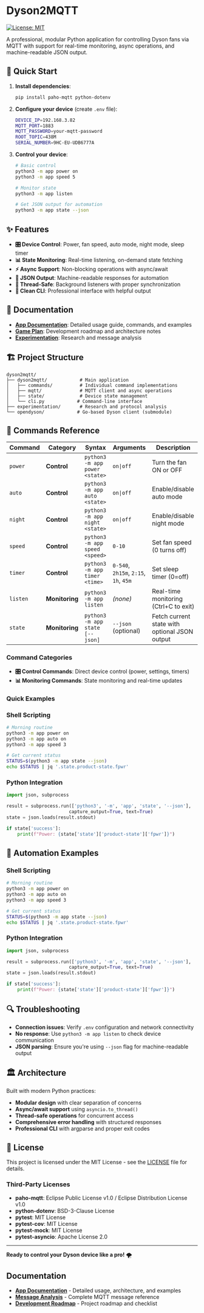 # Dyson2MQTT

[![License: MIT](https://img.shields.io/badge/License-MIT-yellow.svg)](https://opensource.org/licenses/MIT)

A professional, modular Python application for controlling Dyson fans via MQTT with support for real-time monitoring, async operations, and machine-readable JSON output.

## 🚀 Quick Start

1. **Install dependencies**:
   ```bash
   pip install paho-mqtt python-dotenv
   ```

2. **Configure your device** (create `.env` file):
   ```bash
   DEVICE_IP=192.168.3.82
   MQTT_PORT=1883
   MQTT_PASSWORD=your-mqtt-password
   ROOT_TOPIC=438M
   SERIAL_NUMBER=9HC-EU-UDB6777A
   ```

3. **Control your device**:
   ```bash
   # Basic control
   python3 -m app power on
   python3 -m app speed 5
   
   # Monitor state
   python3 -m app listen
   
   # Get JSON output for automation
   python3 -m app state --json
   ```

## ✨ Features

- **🎛️ Device Control**: Power, fan speed, auto mode, night mode, sleep timer
- **📊 State Monitoring**: Real-time listening, on-demand state fetching  
- **⚡ Async Support**: Non-blocking operations with async/await
- **🤖 JSON Output**: Machine-readable responses for automation
- **🔧 Thread-Safe**: Background listeners with proper synchronization
- **🎨 Clean CLI**: Professional interface with helpful output

## 📖 Documentation

- **[App Documentation](./app/README.md)**: Detailed usage guide, commands, and examples
- **[Game Plan](./app/GAMEPLAN.md)**: Development roadmap and architecture notes
- **[Experimentation](./experimentation/README.md)**: Research and message analysis

## 🏗️ Project Structure

```
dyson2mqtt/
├── dyson2mqtt/            # Main application
│   ├── commands/          # Individual command implementations  
│   ├── mqtt/              # MQTT client and async operations
│   ├── state/             # Device state management
│   └── cli.py            # Command-line interface
├── experimentation/       # Research and protocol analysis
└── opendyson/            # Go-based Dyson client (submodule)
```

## 🔧 Commands Reference

| Command | Category | Syntax | Arguments | Description |
|---------|----------|--------|-----------|-------------|
| `power` | **Control** | `python3 -m app power <state>` | `on\|off` | Turn the fan ON or OFF |
| `auto` | **Control** | `python3 -m app auto <state>` | `on\|off` | Enable/disable auto mode |
| `night` | **Control** | `python3 -m app night <state>` | `on\|off` | Enable/disable night mode |
| `speed` | **Control** | `python3 -m app speed <speed>` | `0-10` | Set fan speed (0 turns off) |
| `timer` | **Control** | `python3 -m app timer <time>` | `0-540`, `2h15m`, `2:15`, `1h`, `45m` | Set sleep timer (0=off) |
| `listen` | **Monitoring** | `python3 -m app listen` | *(none)* | Real-time monitoring (Ctrl+C to exit) |
| `state` | **Monitoring** | `python3 -m app state [--json]` | `--json` (optional) | Fetch current state with optional JSON output |

### Command Categories

- **🎛️ Control Commands**: Direct device control (power, settings, timers)
- **📊 Monitoring Commands**: State monitoring and real-time updates

### Quick Examples

### Shell Scripting
```bash
# Morning routine
python3 -m app power on
python3 -m app auto on
python3 -m app speed 3

# Get current status
STATUS=$(python3 -m app state --json)
echo $STATUS | jq '.state.product-state.fpwr'
```

### Python Integration
```python
import json, subprocess

result = subprocess.run(['python3', '-m', 'app', 'state', '--json'], 
                       capture_output=True, text=True)
state = json.loads(result.stdout)

if state['success']:
    print(f"Power: {state['state']['product-state']['fpwr']}")
```

## 🤖 Automation Examples

### Shell Scripting
```bash
# Morning routine
python3 -m app power on
python3 -m app auto on
python3 -m app speed 3

# Get current status
STATUS=$(python3 -m app state --json)
echo $STATUS | jq '.state.product-state.fpwr'
```

### Python Integration
```python
import json, subprocess

result = subprocess.run(['python3', '-m', 'app', 'state', '--json'], 
                       capture_output=True, text=True)
state = json.loads(result.stdout)

if state['success']:
    print(f"Power: {state['state']['product-state']['fpwr']}")
```

## 🔍 Troubleshooting

- **Connection issues**: Verify `.env` configuration and network connectivity
- **No response**: Use `python3 -m app listen` to check device communication  
- **JSON parsing**: Ensure you're using `--json` flag for machine-readable output

## 🏛️ Architecture

Built with modern Python practices:
- **Modular design** with clear separation of concerns
- **Async/await support** using `asyncio.to_thread()`
- **Thread-safe operations** for concurrent access
- **Comprehensive error handling** with structured responses
- **Professional CLI** with argparse and proper exit codes

## 📄 License

This project is licensed under the MIT License - see the [LICENSE](LICENSE) file for details.

### Third-Party Licenses

- **paho-mqtt**: Eclipse Public License v1.0 / Eclipse Distribution License v1.0
- **python-dotenv**: BSD-3-Clause License
- **pytest**: MIT License
- **pytest-cov**: MIT License
- **pytest-mock**: MIT License
- **pytest-asyncio**: Apache License 2.0

---

**Ready to control your Dyson device like a pro!** 🌪️

## Documentation

- **[App Documentation](./app/README.md)** - Detailed usage, architecture, and examples
- **[Message Analysis](./experimentation/dyson_message_analysis.md)** - Complete MQTT message reference  
- **[Development Roadmap](./app/GAMEPLAN.md)** - Project roadmap and checklist 